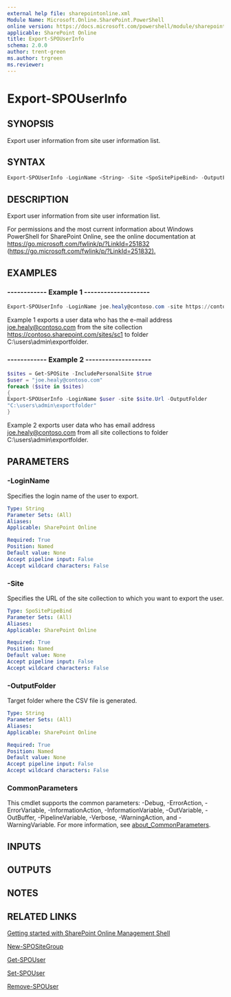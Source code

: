 ```yaml
---
external help file: sharepointonline.xml
Module Name: Microsoft.Online.SharePoint.PowerShell
online version: https://docs.microsoft.com/powershell/module/sharepoint-online/export-spouserinfo
applicable: SharePoint Online
title: Export-SPOUserInfo
schema: 2.0.0
author: trent-green
ms.author: trgreen
ms.reviewer:
---
```


# Export-SPOUserInfo

## SYNOPSIS

Export user information from site user information list.

## SYNTAX

```powershell
Export-SPOUserInfo -LoginName <String> -Site <SpoSitePipeBind> -OutputFolder <String> [<CommonParameters>]
```

## DESCRIPTION

Export user information from site user information list.

For permissions and the most current information about Windows PowerShell for SharePoint Online, see the online documentation at <https://go.microsoft.com/fwlink/p/?LinkId=251832> (<https://go.microsoft.com/fwlink/p/?LinkId=251832).>

## EXAMPLES

### ------------ Example 1 --------------------

```powershell
Export-SPOUserInfo -LoginName joe.healy@contoso.com -site https://contoso.sharepoint.com/sites/sc1 -OutputFolder "C:\users\admin\exportfolder"
```

Example 1 exports a user data who has the e-mail address joe.healy@contoso.com from the site collection <https://contoso.sharepoint.com/sites/sc1> to folder C:\users\admin\exportfolder.

### ------------ Example 2 --------------------

```powershell
$sites = Get-SPOSite -IncludePersonalSite $true
$user = "joe.healy@contoso.com"
foreach ($site in $sites)
{
Export-SPOUserInfo -LoginName $user -site $site.Url -OutputFolder
"C:\users\admin\exportfolder"
}
```

Example 2 exports user data who has email address joe.healy@contoso.com from all site collections to folder C:\users\admin\exportfolder.

## PARAMETERS

### -LoginName

Specifies the login name of the user to export.

```yaml
Type: String
Parameter Sets: (All)
Aliases:
Applicable: SharePoint Online

Required: True
Position: Named
Default value: None
Accept pipeline input: False
Accept wildcard characters: False
```

### -Site

Specifies the URL of the site collection to which you want to export the user.

```yaml
Type: SpoSitePipeBind
Parameter Sets: (All)
Aliases:
Applicable: SharePoint Online

Required: True
Position: Named
Default value: None
Accept pipeline input: False
Accept wildcard characters: False
```

### -OutputFolder

Target folder where the CSV file is generated.

```yaml
Type: String
Parameter Sets: (All)
Aliases:
Applicable: SharePoint Online

Required: True
Position: Named
Default value: None
Accept pipeline input: False
Accept wildcard characters: False
```

### CommonParameters

This cmdlet supports the common parameters: -Debug, -ErrorAction, -ErrorVariable, -InformationAction, -InformationVariable, -OutVariable, -OutBuffer, -PipelineVariable, -Verbose, -WarningAction, and -WarningVariable. For more information, see [about_CommonParameters](https://go.microsoft.com/fwlink/?LinkID=113216).

## INPUTS

## OUTPUTS

## NOTES

## RELATED LINKS

[Getting started with SharePoint Online Management Shell](https://docs.microsoft.com/powershell/sharepoint/sharepoint-online/connect-sharepoint-online?view=sharepoint-ps)

[New-SPOSiteGroup](New-SPOSiteGroup.md)

[Get-SPOUser](Get-SPOUser.md)

[Set-SPOUser](Set-SPOUser.md)

[Remove-SPOUser](Remove-SPOUser.md)
